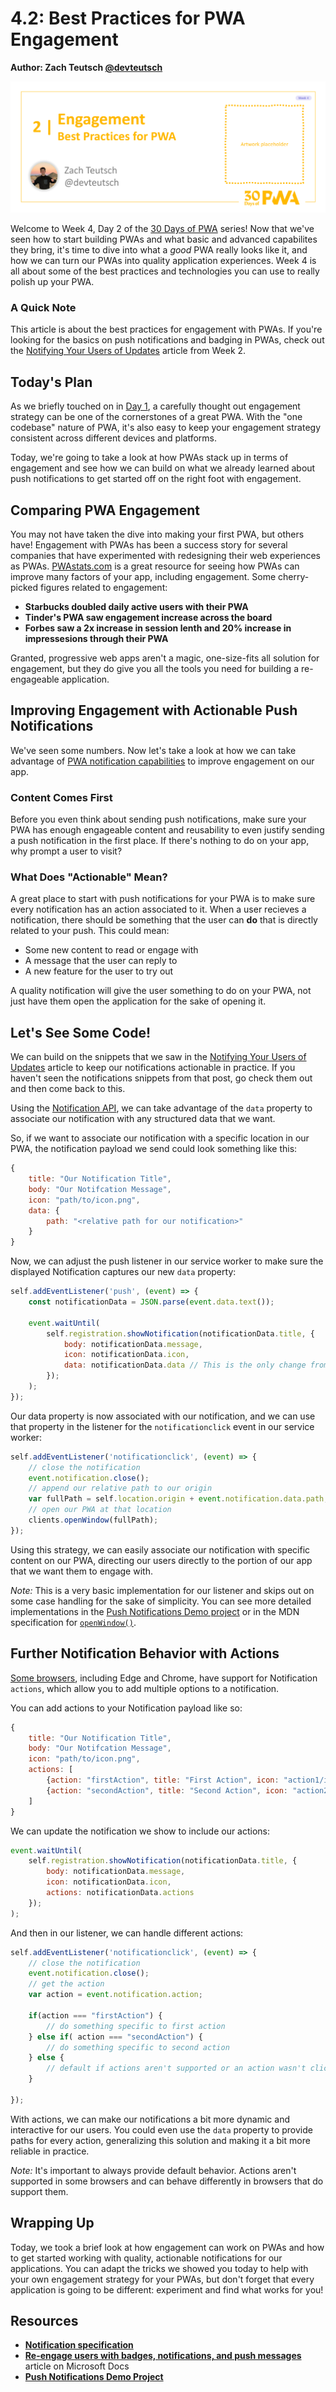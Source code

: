 # 4.2: Best Practices for PWA Engagement

**Author: Zach Teutsch [@devteutsch](https://twitter.com/devteutsch)**

![Placeholder Banner Only. Replace when final assets ready.](_media/day2.png)

Welcome to Week 4, Day 2 of the [30 Days of PWA](https://aka.ms/learn-pwa/30Days-blog) series! Now that we've seen how to start building PWAs and what basic and advanced capabilites they bring, it's time to dive into what a _good_ PWA really looks like it, and how we can turn our PWAs into quality application experiences. Week 4 is all about some of the best practices and technologies you can use to really polish up your PWA.

### A Quick Note
This article is about the best practices for engagement with PWAs. If you're looking for the basics on push notifications and badging in PWAs, check out the [Notifying Your Users of Updates](../advanced-capabilities/07.md) article from Week 2.

## Today's Plan
As we briefly touched on in [Day 1](01.md), a carefully thought out engagement strategy can be one of the cornerstones of a great PWA. With the "one codebase" nature of PWA, it's also easy to keep your engagement strategy consistent across different devices and platforms. 

Today, we're going to take a look at how PWAs stack up in terms of engagement and see how we can build on what we already learned about push notifications to get started off on the right foot with engagement.

## Comparing PWA Engagement
You may not have taken the dive into making your first PWA, but others have! Engagement with PWAs has been a success story for several companies that have experimented with redesigning their web experiences as PWAs. [PWAstats.com](https://www.pwastats.com/) is a great resource for seeing how PWAs can improve many factors of your app, including engagement. Some cherry-picked figures related to engagement:

* **Starbucks doubled daily active users with their PWA**
* **Tinder's PWA saw engagement increase across the board**
* **Forbes saw a 2x increase in session lenth and 20% increase in impressesions through their PWA**

Granted, progressive web apps aren't a magic, one-size-fits all solution for engagement, but they do give you all the tools you need for building a re-engageable application.


## Improving Engagement with Actionable Push Notifications
We've seen some numbers. Now let's take a look at how we can take advantage of [PWA notification capabilities](https://docs.microsoft.com/en-us/microsoft-edge/progressive-web-apps-chromium/how-to/notifications-badges) to improve engagement on our app.

### Content Comes First
Before you even think about sending push notifications, make sure your PWA has enough engageable content and reusability to even justify sending a push notification in the first place. If there's nothing to do on your app, why prompt a user to visit?

### What Does "Actionable" Mean?
A great place to start with push notifications for your PWA is to make sure every notification has an action associated to it. When a user recieves a notification, there should be something that the user can **do** that is directly related to your push. This could mean:

* Some new content to read or engage with
* A message that the user can reply to
* A new feature for the user to try out

A quality notification will give the user something to do on your PWA, not just have them open the application for the sake of opening it.

## Let's See Some Code!

We can build on the snippets that we saw in the [Notifying Your Users of Updates](../advanced-capabilities/07.md) article to keep our notifications actionable in practice. If you haven't seen the notifications snippets from that post, go check them out and then come back to this.

Using the [Notification API](https://developer.mozilla.org/en-US/docs/Web/API/Notification/Notification), we can take advantage of the `data` property to associate our notification with any structured data that we want.

So, if we want to associate our notification with a specific location in our PWA, the notification payload we send could look something like this:

```javascript
{
    title: "Our Notification Title",
    body: "Our Notifcation Message",
    icon: "path/to/icon.png",
    data: {
        path: "<relative path for our notification>"
    }
}
```

Now, we can adjust the push listener in our service worker to make sure the displayed Notification captures our new `data` property:

```javascript
self.addEventListener('push', (event) => {
    const notificationData = JSON.parse(event.data.text());

    event.waitUntil(
        self.registration.showNotification(notificationData.title, {
            body: notificationData.message,
            icon: notificationData.icon,
            data: notificationData.data // This is the only change from week 2
        });
    );
});
```

Our data property is now associated with our notification, and we can use that property in the listener for the `notificationclick` event in our service worker:

```javascript
self.addEventListener('notificationclick', (event) => {
    // close the notification
    event.notification.close(); 
    // append our relative path to our origin
    var fullPath = self.location.origin + event.notification.data.path; 
    // open our PWA at that location
    clients.openWindow(fullPath); 
});
```

Using this strategy, we can easily associate our notification with specific content on our PWA, directing our users directly to the portion of our app that we want them to engage with.

_Note:_ This is a very basic implementation for our listener and skips out on some case handling for the sake of simplicity. You can see more detailed implementations in the [Push Notifications Demo project](https://github.com/MicrosoftEdge/pushnotifications-demo) or in the MDN specification for [`openWindow()`](https://developer.mozilla.org/en-US/docs/Web/API/Clients/openWindow).

## Further Notification Behavior with Actions

[Some browsers](https://developer.mozilla.org/en-US/docs/Web/API/notification/actions#browser_compatibility), including Edge and Chrome, have support for Notification `actions`, which allow you to add multiple options to a notification.

You can add actions to your Notification payload like so:
```javascript
{
    title: "Our Notification Title",
    body: "Our Notifcation Message",
    icon: "path/to/icon.png",
    actions: [
        {action: "firstAction", title: "First Action", icon: "action1/icon.png"},
        {action: "secondAction", title: "Second Action", icon: "action2/icon.png"}
    ]
}
```

We can update the notification we show to include our actions: 

```javascript
event.waitUntil(
    self.registration.showNotification(notificationData.title, {
        body: notificationData.message,
        icon: notificationData.icon,
        actions: notificationData.actions
    });
);
```

And then in our listener, we can handle different actions:

```javascript
self.addEventListener('notificationclick', (event) => {
    // close the notification
    event.notification.close(); 
    // get the action
    var action = event.notification.action;

    if(action === "firstAction") {
        // do something specific to first action
    } else if( action === "secondAction") {
        // do something specific to second action
    } else {
        // default if actions aren't supported or an action wasn't clicked
    }
    
});
```

With actions, we can make our notifications a bit more dynamic and interactive for our users. You could even use the `data` property to provide paths for every action, generalizing this solution and making it a bit more reliable in practice.

_Note:_ It's important to always provide default behavior. Actions aren't supported in some browsers and can behave differently in browsers that do support them.

## Wrapping Up
Today, we took a brief look at how engagement can work on PWAs and how to get started working with quality, actionable notifications for our applications. You can adapt the tricks we showed you today to help with your own engagement strategy for your PWAs, but don't forget that every application is going to be different: experiment and find what works for you!

## Resources
* [**Notification specification**](https://developer.mozilla.org/en-US/docs/Web/API/Notification/Notification)
* [**Re-engage users with badges, notifications, and push messages**](https://docs.microsoft.com/en-us/microsoft-edge/progressive-web-apps-chromium/how-to/notifications-badges) article on Microsoft Docs
* [**Push Notifications Demo Project**](https://github.com/MicrosoftEdge/pushnotifications-demo)
